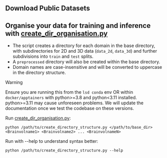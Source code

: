 ## Download Public Datasets


## Organise your data for training and inference with [create_dir_organisation.py](create_dir_organisation.py)

- The script creates a directory for each domain in the base directory, with subdirectories for 2D and 3D data (`data_2d`, `data_3d`) and further subdivisions into `train` and `test` splits.
- A `preprocessed` directory will also be created within the base directory.
- Domain names are case-insensitive and will be converted to uppercase in the directory structure.

>[!WARNING]
> Ensure you are running this from the `lsd conda` env OR within `docker/apptainers` with python>=3.8 and python<3.11 installed.
> python>=3.11 may cause unforeseen problems. We will update the documentation once we test the codebase on these versions.

Run [create_dir_organisation.py](create_dir_organisation.py):
```
python /path/to/create_directory_structure.py </path/to/base_dir> <Brainvolname1> <Brainvolname2> ... <BrainvolnameN>

```
Run with --help to understand syntax better:
```
python /path/to/create_directory_structure.py --help
```
